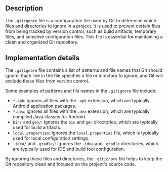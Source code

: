 ## Description

The `.gitignore` file is a configuration file used by Git to determine which files and directories to ignore in a project. It is used to prevent certain files from being tracked by version control, such as build artifacts, temporary files, and sensitive configuration files. This file is essential for maintaining a clean and organized Git repository.


## Implementation details

The `.gitignore` file contains a list of patterns and file names that Git should ignore. Each line in the file specifies a file or directory to ignore, and Git will exclude these files from version control.

Some examples of patterns and file names in the `.gitignore` file include:

* `*.apk`: Ignores all files with the `.apk` extension, which are typically Android application packages.
* `*.dex`: Ignores all files with the `.dex` extension, which are typically compiled Java classes for Android.
* `bin/` and `gen/`: Ignores the `bin` and `gen` directories, which are typically used for build artifacts.
* `local.properties`: Ignores the `local.properties` file, which is typically used for local configuration settings.
* `.idea/` and `.gradle/`: Ignores the `.idea` and `.gradle` directories, which are typically used for IDE and build tool configuration.

By ignoring these files and directories, the `.gitignore` file helps to keep the Git repository clean and focused on the project's source code.



